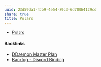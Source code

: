 ```yaml
---
uuid: 23d59da1-4db9-4e54-89c3-6d70064129cd
share: true
title: Polars
---
```

* [Polars](https://pola.rs/)

#### Backlinks

* [DDaemon Master Plan](/58fef7f0-c9dc-44b3-949f-1c034bc24cf2)
* [Backlog - Discord Binding](/dc6a1ac7-60f0-452d-9536-9fed6d92bc51)
